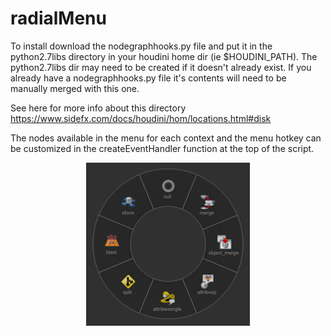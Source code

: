 # radialMenu

To install download the nodegraphhooks.py file and put it in the python2.7libs directory in your houdini home dir (ie $HOUDINI_PATH). The python2.7libs dir may need to be created if it doesn't already exist. If you already have a nodegraphhooks.py file it's contents will need to be manually merged with this one.

See here for more info about this directory https://www.sidefx.com/docs/houdini/hom/locations.html#disk

The nodes available in the menu for each context and the menu hotkey can be customized in the createEventHandler function at the top of the script.


<p align="center">
  <img src="./readme_img.png">
</p>
